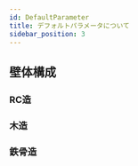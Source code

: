 ```yaml
---
id: DefaultParameter
title: デフォルトパラメータについて
sidebar_position: 3
---
```


## 壁体構成  

### RC造   

### 木造  

### 鉄骨造  